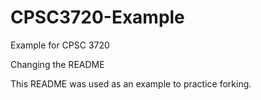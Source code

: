 # CPSC3720-Example
Example for CPSC 3720

Changing the README

This README was used as an example to practice forking.
